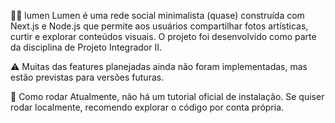 📸✨ lumen
Lumen é uma rede social minimalista (quase) construída com Next.js e Node.js que permite aos usuários compartilhar fotos artísticas, curtir e explorar conteúdos visuais.
O projeto foi desenvolvido como parte da disciplina de Projeto Integrador II.

⚠️ Muitas das features planejadas ainda não foram implementadas, mas estão previstas para versões futuras.

🚀 Como rodar
Atualmente, não há um tutorial oficial de instalação.
Se quiser rodar localmente, recomendo explorar o código por conta própria.
